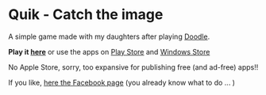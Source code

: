 # Quik -  Catch the image

A simple game made with my daughters after playing [Doodle](https://fr.wikipedia.org/wiki/Dobble). 
 
**Play it [here](http://afranceschetti.github.io/quik/)** or use the apps on [Play Store](https://play.google.com/store/apps/details?id=com.apps24.quik) and [Windows Store](https://www.microsoft.com/it-it/store/games/quikgame/9NBLGGH2R2F5)

No Apple Store, sorry, too expansive for publishing free (and ad-free) apps!!

If you like, [here the Facebook page](https://www.facebook.com/quikcommunity/) (you already know what to do ... )
